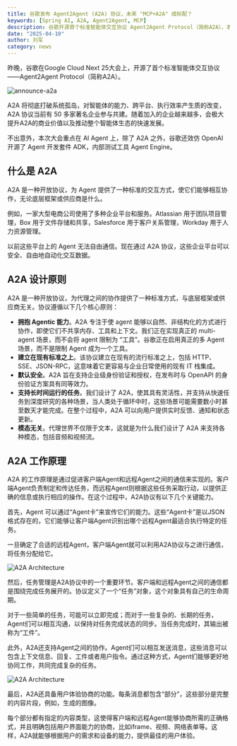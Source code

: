 ```yaml
---
title: 谷歌发布 Agent2Agent (A2A) 协议，未来 "MCP+A2A" 成标配？
keywords: [Spring AI, A2A, Agent2Agent, MCP]
description: 谷歌开源首个标准智能体交互协议 Agent2Agent Protocol（简称A2A），本文介绍什么是A2A协议，A2A协议核心内容以及其在企业应用中具有哪些应用场景。
date: "2025-04-10"
author: 刘军
category: news
---
```


昨晚，谷歌在Google Cloud Next 25大会上，开源了首个标准智能体交互协议——Agent2Agent Protocol（简称A2A）。

![announce-a2a](/img/blog/a2a/a2a-announce.png)

A2A 将彻底打破系统孤岛，对智能体的能力、跨平台、执行效率产生质的改变，A2A 协议当前有 50 多家著名企业参与共建。随着加入的企业越来越多，会极大提升A2A的商业价值以及推动整个智能体生态的快速发展。



不出意外，本次大会重点在 AI Agent 上，除了 A2A 之外，谷歌还效仿 OpenAI 开源了 Agent 开发套件 ADK，内部测试工具 Agent Engine。

## 什么是 A2A

A2A 是一种开放协议，为 Agent 提供了一种标准的交互方式，使它们能够相互协作，无论底层框架或供应商是什么。

例如，一家大型电商公司使用了多种企业平台和服务。Atlassian 用于团队项目管理，Box 用于文件存储和共享，Salesforce 用于客户关系管理，Workday 用于人力资源管理。

以前这些平台上的 Agent 无法自由通信。现在通过 A2A 协议，这些企业平台可以安全、自由地自动化交互数据。

## A2A 设计原则

A2A 是一种开放协议，为代理之间的协作提供了一种标准方式，与底层框架或供应商无关。协议遵循以下几个核心原则：

* **拥抱 Agentic 能力**。A2A 专注于使 agent 能够以自然、非结构化的方式进行协作，即使它们不共享内存、工具和上下文。我们正在实现真正的 multi-agent 场景，而不会将 agent 限制为 “工具”。谷歌正在启用真正的多 Agent 场景，而不是限制 Agent 成为一个工具。
* **建立在现有标准之上**。该协议建立在现有的流行标准之上，包括 HTTP、SSE、JSON-RPC，这意味着它更容易与企业日常使用的现有 IT 栈集成。
* **默认安全**。A2A 旨在支持企业级身份验证和授权，在发布时与 OpenAPI 的身份验证方案具有同等效力。
* **支持长时间运行的任务**。我们设计了 A2A，使其具有灵活性，并支持从快速任务到深度研究的各种场景，当人类处于循环中时，这些场景可能需要数小时甚至数天才能完成。在整个过程中，A2A 可以向用户提供实时反馈、通知和状态更新。
* **模态无关**。代理世界不仅限于文本，这就是为什么我们设计了 A2A 来支持各种模态，包括音频和视频流。


## A2A 工作原理

A2A 的工作原理是通过促进客户端Agent和远程Agent之间的通信来实现的。客户端Agent负责制定和传达任务，而远程Agent则根据这些任务采取行动，以提供正确的信息或执行相应的操作。在这个过程中，A2A协议有以下几个关键能力。

首先，Agent 可以通过“Agent卡”来宣传它们的能力。这些“Agent卡”是以JSON格式存在的，它们能够让客户端Agent识别出哪个远程Agent最适合执行特定的任务。

一旦确定了合适的远程Agent，客户端Agent就可以利用A2A协议与之进行通信，将任务分配给它。

![A2A Architecture](/img/blog/a2a/a2a-arch1.png)

然后，任务管理是A2A协议中的一个重要环节。客户端和远程Agent之间的通信都是围绕完成任务展开的。协议定义了一个“任务”对象，这个对象具有自己的生命周期。

对于一些简单的任务，可能可以立即完成；而对于一些复杂的、长期的任务，Agent们可以相互沟通，以保持对任务完成状态的同步。当任务完成时，其输出被称为“工件”。

此外，A2A还支持Agent之间的协作。Agent们可以相互发送消息，这些消息可以包含上下文信息、回复、工件或者用户指令。通过这种方式，Agent们能够更好地协同工作，共同完成复杂的任务。

![A2A Architecture](/img/blog/a2a/a2a-arch2.png)

最后，A2A还具备用户体验协商的功能。每条消息都包含“部分”，这些部分是完整的内容片段，例如，生成的图像。

每个部分都有指定的内容类型，这使得客户端和远程Agent能够协商所需的正确格式，并且明确包括用户界面能力的协商，比如iframe、视频、网络表单等。这样，A2A就能够根据用户的需求和设备的能力，提供最佳的用户体验。
